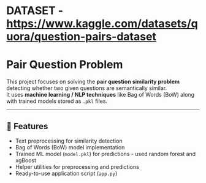 # DATASET - https://www.kaggle.com/datasets/quora/question-pairs-dataset

# Pair Question Problem

This project focuses on solving the **pair question similarity problem** detecting whether two given questions are semantically similar.  
It uses **machine learning / NLP techniques** like Bag of Words (BoW) along with trained models stored as `.pkl` files.  

---

## 🚀 Features

- Text preprocessing for similarity detection  
- Bag of Words (BoW) model implementation  
- Trained ML model (`model.pkl`) for predictions - used random forest and xgBoost
- Helper utilities for preprocessing and predictions  
- Ready-to-use application script (`app.py`)
